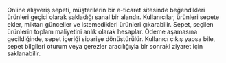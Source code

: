 Online alışveriş sepeti, müşterilerin bir e-ticaret sitesinde beğendikleri ürünleri geçici olarak sakladığı sanal bir alandır. Kullanıcılar, ürünleri sepete ekler, miktarı günceller ve istemedikleri ürünleri çıkarabilir. Sepet, seçilen ürünlerin toplam maliyetini anlık olarak hesaplar. Ödeme aşamasına geçildiğinde, sepet içeriği siparişe dönüştürülür. Kullanıcı çıkış yapsa bile, sepet bilgileri oturum veya çerezler aracılığıyla bir sonraki ziyaret için saklanabilir.


